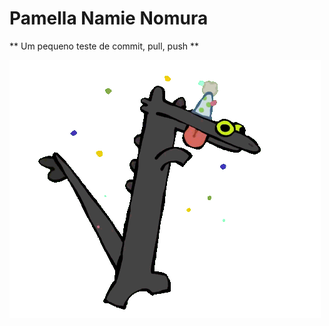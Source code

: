 <!-- Treino de commit -->

# Pamella Namie Nomura


** Um pequeno teste de commit, pull, push **

![imagem](./toothless-dancing.gif)
